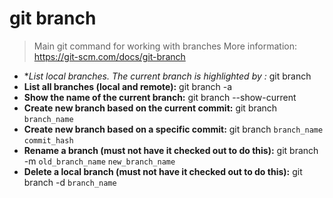 # git branch
> Main git command for working with branches
> More information: <https://git-scm.com/docs/git-branch>
- **List local branches. The current branch is highlighted by *:**
git branch
- **List all branches (local and remote):**
git branch -a
- **Show the name of the current branch:**
git branch --show-current
- **Create new branch based on the current commit:**
git branch `branch_name`
- **Create new branch based on a specific commit:**
git branch `branch_name` `commit_hash`
- **Rename a branch (must not have it checked out to do this):**
git branch -m `old_branch_name` `new_branch_name`
- **Delete a local branch (must not have it checked out to do this):**
git branch -d `branch_name`
